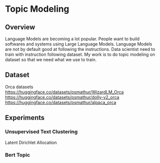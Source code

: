 # Topic Modeling

## Overview
Language Models are becoming a lot popular.
People want to build softwares and systems using Large Language Models.
Language Models are not by default good at following the instructions.
Data scientist need to train with instruction following dataset.
My work is to do topic modeling on dataset so that we need what we use to train.

## Dataset
Orca datasets<br>
https://huggingface.co/datasets/psmathur/WizardLM_Orca<br>
https://huggingface.co/datasets/psmathur/dolly-v2_orca<br>
https://huggingface.co/datasets/psmathur/alpaca_orca<br>

## Experiments
### Unsupervised Text Clustering
Latent Dirichlet Allocation

### Bert Topic
